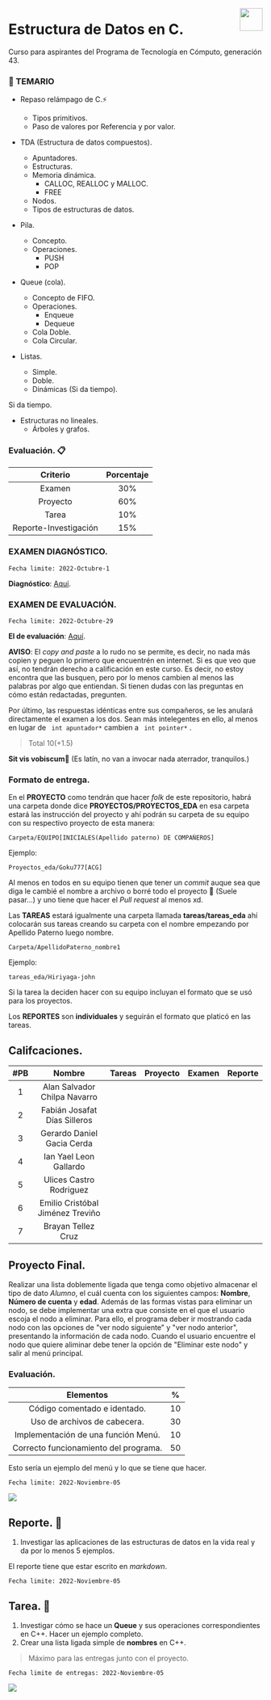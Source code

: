 <p align="right">
<img src ="img/C_Logo.png" width="45px" align="right">
</p>

# Estructura de Datos en C.

Curso para aspirantes del Programa de Tecnología en Cómputo, generación 43.


### 👥 TEMARIO
    
- Repaso relámpago de C.⚡️
    - Tipos primitivos.
    - Paso de valores por Referencia y por valor.

- TDA (Estructura de datos compuestos).
    - Apuntadores.
    - Estructuras.
    - Memoria dinámica.
        - CALLOC, REALLOC y MALLOC.
        - FREE
    - Nodos.
    - Tipos de estructuras de datos.
- Pila.
    - Concepto.
    - Operaciones.
        - PUSH
        - POP
- Queue (cola).
    - Concepto de FIFO.
    - Operaciones.
        - Enqueue
        - Dequeue
    - Cola Doble.
    - Cola Circular.
- Listas.
    - Simple.
    - Doble.
    - Dinámicas (Si da tiempo).

Si da tiempo.
- Estructuras no lineales.
    - Árboles y grafos.



### **Evaluación**. 📋

|**Criterio**|**Porcentaje**|
|:--------:|:------------:|
|Examen|30%|
|Proyecto|60%|
|Tarea|10%|
|Reporte-Investigación|15%|

### **EXAMEN DIAGNÓSTICO**.
    Fecha limite: 2022-Octubre-1

**Diagnóstico**: [Aquí](https://forms.gle/JjiJiW7EGn3TtAgX6).


### **EXAMEN DE EVALUACIÓN**.
    Fecha limite: 2022-Octubre-29

**El de evaluación**: [Aquí](https://google.co.jp).

**AVISO**: El *copy and paste* a lo rudo no se permite, es decir, no nada más copien y peguen lo primero que encuentrén en internet. Si es que veo que así, no tendrán derecho a calificación en este curso. Es decir, no estoy encontra que las busquen, pero por lo menos cambien al menos las palabras por algo que entiendan. Si tienen dudas con las preguntas en cómo están redactadas, pregunten.

Por último, las respuestas idénticas entre sus compañeros, se les anulará directamente el examen a los dos. Sean más intelegentes en ello, al menos en lugar de ``` int apuntador*``` cambien a ``` int pointer*``` .

> Total 10(+1.5)

**Sit vis vobiscum**🥠 (Es latín, no van a invocar nada aterrador, tranquilos.)

### Formato de entrega.

En el **PROYECTO** como tendrán que hacer *folk* de este repositorio, habrá una carpeta donde dice **PROYECTOS/PROYECTOS_EDA** en esa carpeta estará las instrucción del proyecto y ahí podrán su carpeta de su equipo con su respectivo proyecto de esta manera:

    Carpeta/EQUIPO[INICIALES(Apellido paterno) DE COMPAÑEROS]

Ejemplo:

    Proyectos_eda/Goku777[ACG]

Al menos en todos en su equipo tienen que tener un *commit* auque sea que diga le cambié el nombre a archivo o borré todo el proyecto 🤡 (Suele pasar...) y uno tiene que hacer el *Pull request* al menos xd.

Las **TAREAS** estará igualmente una carpeta llamada **tareas/tareas_eda** ahí colocarán sus tareas creando su carpeta con el nombre empezando por Apellido Paterno luego nombre. 

    Carpeta/ApellidoPaterno_nombre1

Ejemplo:

    tareas_eda/Hiriyaga-john

Si la tarea la deciden hacer con su equipo incluyan el formato que se usó para los proyectos. 

Los **REPORTES** son **individuales** y seguirán el formato que platicó en las tareas.

## Califcaciones.

|#PB|Nombre|Tareas|Proyecto|Examen|Reporte|
|:--:|:-----------------:|:----:|:------:|:-----:|:---:|
|1|Alan Salvador Chilpa Navarro|                    
|2|Fabián Josafat Días Silleros|
|3|Gerardo Daniel Gacia Cerda|
|4|Ian Yael Leon Gallardo|
|5|Ulices Castro Rodriguez|
|6|Emilio Cristóbal Jiménez Treviño|
|7|Brayan Tellez Cruz|
## Proyecto Final.

Realizar una lista doblemente ligada que tenga como objetivo almacenar el tipo de dato *Alumno*, el cuál cuenta con los siguientes campos: **Nombre**, **Número de cuenta** y **edad**. Además de las formas vistas para eliminar un nodo, se debe implementar una extra que consiste en el que el usuario escoja el nodo a eliminar. Para ello, el programa deber ir mostrando cada nodo con las opciones de "ver nodo siguiente" y "ver nodo anterior", presentando la información de cada nodo. Cuando el usuario encuentre el nodo que quiere aliminar debe tener la opción de "Eliminar este nodo" y salir al menú principal.


### Evaluación.
|Elementos                            |%         |
|:-----------------------------------:|:--------:|
|Código comentado e  identado.        |10        |
|Uso de archivos de cabecera.         |30        |
|Implementación de una función Menú.  |10        |
|Correcto funcionamiento del programa.|50        |

Esto sería un ejemplo del menú y lo que se tiene que hacer.

    Fecha limite: 2022-Noviembre-05

![](img/ejemplo_0.png)

## Reporte. 📗
1. Investigar las aplicaciones de las estructuras de datos en la vida real y da por lo menos 5 ejemplos.

El reporte tiene que estar escrito en *markdown*.

    Fecha limite: 2022-Noviembre-05


## Tarea. 📕
1. Investigar cómo se hace un **Queue** y sus operaciones correspondientes  en C++. Hacer un ejemplo completo.
2. Crear una lista ligada simple de **nombres** en C++.



> Máximo para las entregas junto con el proyecto.

    Fecha limite de entregas: 2022-Noviembre-05

![](img/C-anime.png)

